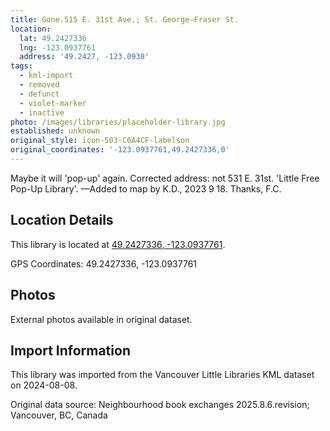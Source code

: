 ```yaml
---
title: Gone.515 E. 31st Ave.; St. George—Fraser St.
location:
  lat: 49.2427336
  lng: -123.0937761
  address: '49.2427, -123.0938'
tags:
  - kml-import
  - removed
  - defunct
  - violet-marker
  - inactive
photo: /images/libraries/placeholder-library.jpg
established: unknown
original_style: icon-503-C6A4CF-labelson
original_coordinates: '-123.0937761,49.2427336,0'
---
```

Maybe it will 'pop-up' again.
Corrected address: not 531 E. 31st.
'Little Free Pop-Up Library'.
—Added to map by K.D., 2023 9 18. Thanks, F.C.

## Location Details

This library is located at [49.2427336, -123.0937761](https://www.google.com/maps?q=49.2427336,-123.0937761).

GPS Coordinates: 49.2427336, -123.0937761

## Photos

External photos available in original dataset.

## Import Information

This library was imported from the Vancouver Little Libraries KML dataset on 2024-08-08.

Original data source: Neighbourhood book exchanges 2025.8.6.revision; Vancouver, BC, Canada
